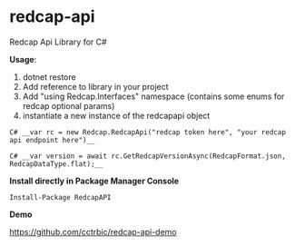 # redcap-api
Redcap Api Library for C#

__Usage__:

1. dotnet restore
2. Add reference to library in your project
3. Add "using Redcap.Interfaces" namespace (contains some enums for redcap optional params)
4. instantiate a new instance of the redcapapi object

```C# __var rc = new Redcap.RedcapApi("redcap token here", "your redcap api endpoint here")__```

```C# __var version = await rc.GetRedcapVersionAsync(RedcapFormat.json, RedcapDataType.flat);__```

__Install directly in Package Manager Console__

``` Install-Package RedcapAPI ```

__Demo__

https://github.com/cctrbic/redcap-api-demo